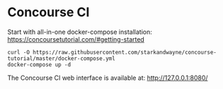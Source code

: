 Concourse CI
============

Start with all-in-one docker-compose installation:
https://concoursetutorial.com/#getting-started

```
curl -O https://raw.githubusercontent.com/starkandwayne/concourse-tutorial/master/docker-compose.yml
docker-compose up -d
```

The Concourse CI web interface is available at: http://127.0.0.1:8080/
